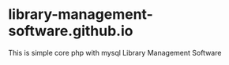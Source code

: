 # library-management-software.github.io
This is simple core php with mysql Library Management Software
